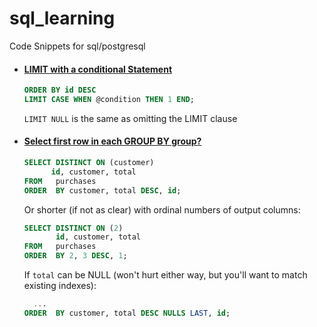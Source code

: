 # sql_learning
Code Snippets for sql/postgresql


- #### [LIMIT with a conditional Statement](https://stackoverflow.com/questions/51022146/how-to-set-limit-within-a-conditional-statement-postgresql)
  ```sql
  ORDER BY id DESC
  LIMIT CASE WHEN @condition THEN 1 END;
  ```
  `LIMIT NULL` is the same as omitting the LIMIT clause
  
- #### [Select first row in each GROUP BY group?](https://stackoverflow.com/questions/3800551/select-first-row-in-each-group-by-group)
  ```sql
  SELECT DISTINCT ON (customer)
        id, customer, total
  FROM   purchases
  ORDER  BY customer, total DESC, id;
  ```
  Or shorter (if not as clear) with ordinal numbers of output columns:
  ```sql
  SELECT DISTINCT ON (2)
         id, customer, total
  FROM   purchases
  ORDER  BY 2, 3 DESC, 1;
  ```
  If `total` can be NULL (won't hurt either way, but you'll want to match existing indexes):
  ```sql
    ...
  ORDER  BY customer, total DESC NULLS LAST, id;
  ```

